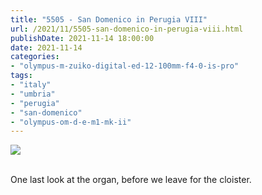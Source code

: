```yaml
---
title: "5505 - San Domenico in Perugia VIII"
url: /2021/11/5505-san-domenico-in-perugia-viii.html
publishDate: 2021-11-14 18:00:00
date: 2021-11-14
categories:
- "olympus-m-zuiko-digital-ed-12-100mm-f4-0-is-pro"
tags:
- "italy"
- "umbria"
- "perugia"
- "san-domenico"
- "olympus-om-d-e-m1-mk-ii"
---
```

<div class="container">
<div class="center"><a target="_blank" href="https://d25zfm9zpd7gm5.cloudfront.net/1200x1200/2019/20190902_100739_lr.jpg"><img class="webfeedsFeaturedVisual" src="https://d25zfm9zpd7gm5.cloudfront.net/0600x0600/2019/20190902_100739_lr.jpg" /></a></div>
</div>
<br />

One last look at the organ, before we leave for the
cloister.
